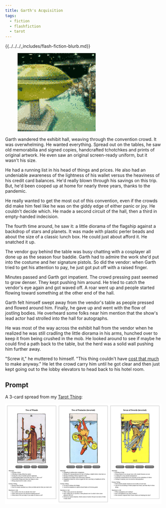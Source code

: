 ```yaml
---
title: Garth's Acquisition
tags:
  - fiction
  - flashfiction
  - tarot
---
```


{{../../../_includes/flash-fiction-blurb.md}}

<!--more-->

<figure class="wide"><img src="./cover.png" /></figure>

Garth wandered the exhibit hall, weaving through the convention crowd. It was overwhelming. He wanted everything. Spread out on the tables, he saw old memorabilia and signed copies, handcrafted tchotchkes and prints of original artwork. He even saw an original screen-ready uniform, but it wasn't his size. 

He had a running list in his head of things and prices. He also had an undeniable awareness of the lightness of his wallet versus the heaviness of his credit card balances. He'd really blown through his savings on this trip. But, he'd been cooped up at home for nearly three years, thanks to the pandemic. 

He really wanted to get the most out of this convention, even if the crowds did make him feel like he was on the giddy edge of either panic or joy. He couldn't decide which. He made a second circuit of the hall, then a third in empty-handed indecision.

The fourth time around, he saw it: a little diorama of the flagship against a backdrop of stars and planets. It was made with plastic perler beads and about the size of a classic lunch box. He could just about afford it. He snatched it up. 

The vendor guy behind the table was busy chatting with a cosplayer all done up as the season four baddie. Garth had to admire the work she'd put into the costume and her signature pistols. So did the vendor: when Garth tried to get his attention to pay, he just got put off with a raised finger.

Minutes passed and Garth got impatient. The crowd pressing past seemed to grow denser. They kept pushing him around. He tried to catch the vendor's eye again and got waved off. A roar went up and people started flowing toward something at the other end of the hall. 

Garth felt himself swept away from the vendor's table as people pressed and flowed around him. Finally, he gave up and went with the flow of jostling bodies. He overheard some folks near him mention that the show's lead actor had strolled into the hall for autographs. 

He was most of the way across the exhibit hall from the vendor when he realized he was still cradling the little diorama in his arms, hunched over to keep it from being crushed in the mob. He looked around to see if maybe he could find a path back to the table, but the herd was a solid wall pushing him further away.

"Screw it," he muttered to himself. "This thing couldn't have [cost that much](https://www.youtube.com/watch?v=NGR20B2cEBQ) to make anyway." He let the crowd carry him until he got clear and then just kept going out to the lobby elevators to head back to his hotel room. 

## Prompt

A 3-card spread from my [Tarot Thing](https://lmorchard.github.io/tarot-thing/):

![](2022-04-27-prompt.png)

